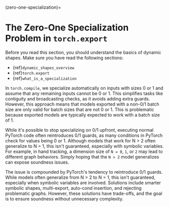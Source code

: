 (zero-one-specialization)=
# The Zero-One Specialization Problem in `torch.export`

Before you read this section, you should understand the basics of dynamic shapes. Make sure you have read the following sections:

* {ref}`dynamic_shapes_overview`
* {ref}`torch.export`
* {ref}`what_is_a_specialization`

In `torch.compile`, we specialize automatically on inputs with sizes 0 or 1 and assume that any remaining inputs cannot be 0 or 1. This simplifies tasks like contiguity and broadcasting checks, as it avoids adding extra guards. However, this approach means that models exported with a non-0/1 batch size are only valid for batch sizes that are not 0 or 1. This is problematic because exported models are typically expected to work with a batch size of 1.

While it's possible to stop specializing on 0/1 upfront, executing normal PyTorch code often reintroduces 0/1 guards, as many conditions in PyTorch check for values being 0 or 1. Although models that work for N > 2 often generalize to N = 1, this isn't guaranteed, especially with symbolic variables. For example, in hand tracking, a dimension size of `N = 0`, `1`, or `2` may lead to different graph behaviors. Simply hoping that the `N > 2` model generalizes can expose soundness issues.

The issue is compounded by PyTorch's tendency to reintroduce 0/1 guards. While models often generalize from N > 2 to N = 1, this isn't guaranteed, especially when symbolic variables are involved. Solutions include smarter symbolic shapes, multi-export, auto-cond insertion, and rejecting problematic graphs. However, these solutions have trade-offs, and the goal is to ensure soundness without unnecessary complexity.
